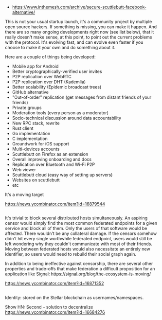 - https://www.inthemesh.com/archive/secure-scuttlebutt-facebook-alternative/

This is not your usual startup launch, it's a community project by multiple open source hackers. If something is missing, you can make it happen. And there are so many ongoing developments right now (see list below), that it really doesn't make sense, at this point, to point out the current problems with the protocol. It's evolving fast, and can evolve even faster if you choose to make it your own and do something about it.

Here are a couple of things being developed:

- Mobile app for Android
- Better cryptographically-verified user invites
- P2P replication over WebRTC
- P2P replication over DHT (Kademlia)
- Better scalability (Epidemic broadcast trees)
- GitHub alternative
- "Out-of-order" replication (get messages from distant friends of your friends)
- Private groups
- Moderation tools (every person as a moderator)
- Socio-technical discussion around data accountability
- New RPC stack, rewrite
- Rust client
- Go implementation
- C implementation
- Groundwork for iOS support
- Multi-devices accounts
- Scuttlebutt on Firefox as an extension
- Overall improving onboarding and docs
- Replication over Bluetooth and Wi-Fi P2P
- Web viewer
- Scuttlebutt cloud (easy way of setting up servers)
- Websites on scuttlebutt
- etc

It's a moving target

https://news.ycombinator.com/item?id=16879544

##

It's trivial to block several distributed hosts simultaneously. An aspiring censor would simply find the most common federated endpoints for a given service and block all of them. Only the users of that software would be affected. There wouldn't be any collateral damage.
If the censors somehow didn't hit every single worthwhile federated endpoint, users would still be left wondering why they couldn't communicate with most of their friends. Moving between federated hosts would also necessitate an entirely new identifier, so users would need to rebuild their social graph again.

In addition to being ineffective against censorship, there are several other properties and trade-offs that make federation a difficult proposition for an application like Signal: https://signal.org/blog/the-ecosystem-is-moving/

https://news.ycombinator.com/item?id=16871352

##

Identity: stored on the Stellar blockchain as usernames/namespaces.

Show HN: Second – solution to decentralize https://news.ycombinator.com/item?id=16684276